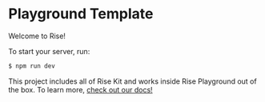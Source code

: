 Playground Template
=====

Welcome to Rise!

To start your server, run:

```sh
$ npm run dev
```

This project includes all of Rise Kit and works inside Rise Playground out of the box. To learn more, [check out our docs!](https://rise.tools/docs/playground/#building-for-playground)
